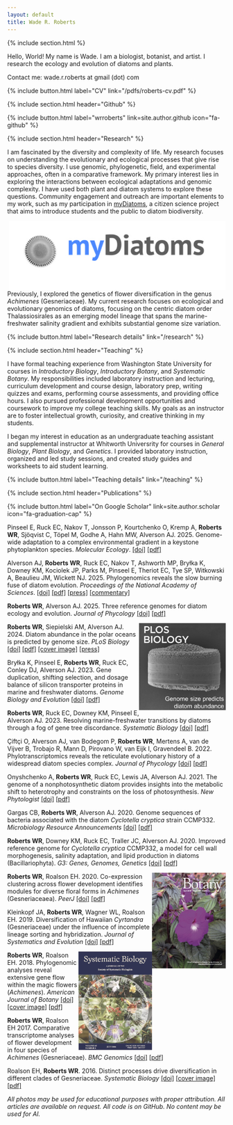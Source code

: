 ```yaml
---
layout: default
title: Wade R. Roberts
---
```

{% include section.html %}

Hello, World! My name is Wade. I am a biologist, botanist, and artist. I research the ecology and evolution of diatoms and plants.

Contact me: wade.r.roberts at gmail (dot) com

{% include button.html label="CV" link="/pdfs/roberts-cv.pdf" %}

{% include section.html header="Github" %}

{% include button.html label="wrroberts" link=site.author.github icon="fa-github" %}

{% include section.html header="Research" %}

I am fascinated by the diversity and complexity of life. My research focuses on understanding the evolutionary and ecological processes that give rise to species diversity. I use genomic, phylogenetic, field, and experimental approaches, often in a comparative framework. My primary interest lies in exploring the interactions between ecological adaptations and genomic complexity. I have used both plant and diatom systems to explore these questions. Community engagement and outreach are important elements to my work, such as my participation in [myDiatoms](https://www.mydiatoms.org/), a citizen science project that aims to introduce students and the public to diatom biodiversity.

<p align="center">
  <a href="https://mydiatoms.org">
    <img src="/images/mydiatoms-logo.jpg" width="500" align="right">
  </a>
</p>

Previously, I explored the genetics of flower diversification in the genus _Achimenes_ (Gesneriaceae). My current research focuses on ecological and evolutionary genomics of diatoms, focusing on the centric diatom order Thalassiosirales as an emerging model lineage that spans the marine-freshwater salinity gradient and exhibits substantial genome size variation.

{% include button.html label="Research details" link="/research" %}

{% include section.html header="Teaching" %}

I have formal teaching experience from Washington State University for courses in _Introductory Biology_, _Introductory Botany_, and _Systematic Botany_. My responsibilities included laboratory instruction and lecturing, curriculum development and course design, laboratory prep, writing quizzes and exams, performing course assessments, and providing office hours. I also pursued professional development opportunities and coursework to improve my college teaching skills. My goals as an instructor are to foster intellectual growth, curiosity, and creative thinking in my students.

I began my interest in education as an undergraduate teaching assistant and supplemental instructor at Whitworth Universrity for courses in _General Biology_, _Plant Biology_, and _Genetics_. I provided laboratory instruction, organized and led study sessions, and created study guides and worksheets to aid student learning.

{% include button.html label="Teaching details" link="/teaching" %}

{% include section.html header="Publications" %}

{% include button.html label="On Google Scholar" link=site.author.scholar icon="fa-graduation-cap" %}

Pinseel E, Ruck EC, Nakov T, Jonsson P, Kourtchenko O, Kremp A, **Roberts WR**, Sjöqvist C, Töpel M, Godhe A, Hahn MW, Alverson AJ. 2025. Genome-wide adaptation to a complex environmental gradient in a keystone phytoplankton species. _Molecular Ecology_. [[doi]](https://doi.org/10.1111/mec.17817) [[pdf]](/pdfs/Pinseel_et_al-2025-Mol_Ecol.pdf?raw=true)

Alverson AJ, **Roberts WR**, Ruck EC, Nakov T, Ashworth MP, Bryłka K, Downey KM, Kociolek JP, Parks M, Pinseel E, Theriot EC, Tye SP, Witkowski A, Beaulieu JM, Wickett NJ. 2025. Phylogenomics reveals the slow burning fuse of diatom evolution. _Proceedings of the National Academy of Sciences_. [[doi]](https://doi.org/10.1073/pnas.2500153122) [[pdf]](/pdfs/Alverson_et_al-2025-PNAS.pdf?raw=true) [[press]](https://news.uark.edu/articles/78610/study-resolves-diatom-tree-of-life-could-offer-clues-to-earth-s-puzzle) [[commentary]](https://doi.org/10.1073/pnas.2511509122)

**Roberts WR**, Alverson AJ. 2025. Three reference genomes for diatom ecology and evolution. _Journal of Phycology_ [[doi]](https://doi.org/10.1111/jpy.13545) [[pdf]](/pdfs/Roberts_et_al-2025-Journal_of_Phycology.pdf?raw=true)

<p align="center">
  <img src="/images/image.pbio.v22.i08.g001_2.jpg" width="200" align="right">
</p>

**Roberts WR**, Siepielski AM, Alverson AJ. 2024. Diatom abundance in the polar oceans is predicted by genome size. _PLoS Biology_ [[doi]](https://journals.plos.org/plosbiology/article?id=10.1371/journal.pbio.3002733) [[pdf]](/pdfs/Roberts_et_al_2024-PLOS_Biology.pdf?raw=true) [[cover image]](https://journals.plos.org/plosbiology/article?id=10.1371/image.pbio.v22.i08) [[press]](https://news.uark.edu/articles/70899/researchers-make-breakthrough-in-understanding-species-abundance)

Bryłka K, Pinseel E, **Roberts WR**, Ruck EC, Conley DJ, Alverson AJ. 2023. Gene duplication, shifting selection, and dosage balance of silicon transporter proteins in marine and freshwater diatoms. _Genome Biology and Evolution_ [[doi]](https://doi.org/10.1093/gbe/evad212) [[pdf]](/pdfs/Brylka_et_al-2023-GBE.pdf?raw=true)

**Roberts WR**, Ruck EC, Downey KM, Pinseel E, Alverson AJ. 2023. Resolving marine-freshwater transitions by diatoms through a fog of gene tree discordance. _Systematic Biology_ [[doi]](https://doi.org/10.1093/sysbio/syad038) [[pdf]](/pdfs/Roberts_et_al-2023-Systematic_Biology.pdf?raw=true)

Çiftçi O, Alverson AJ, van Bodegom P, **Roberts WR**, Mertens A, van de Vijver B, Trobajo R, Mann D, Pirovano W, van Eijk I, Gravendeel B. 2022. Phylotranscriptomics reveals the reticulate evolutionary history of a widespread diatom species complex. _Journal of Phycology_ [[doi]](https://doi.org/10.1111/jpy.13281) [[pdf]](/pdfs/Ciftci_et_al-2022-Journal_of_Phycology.pdf?raw=true)

Onyshchenko A, **Roberts WR**, Ruck EC, Lewis JA, Alverson AJ. 2021. The genome of a nonphotosynthetic diatom provides insights into the metabolic shift to heterotrophy and constraints on the loss of photosynthesis. _New Phytologist_ [[doi]](https://doi.org/10.1111/nph.17673) [[pdf]](/pdfs/Onyshchenko_et_al-2021-New_Phytologist.pdf?raw=true)

Gargas CB, **Roberts WR**, Alverson AJ. 2020. Genome sequences of bacteria associated with the diatom _Cyclotella cryptica_ strain CCMP332. _Microbiology Resource Announcements_ [[doi]](https://doi.org/10.1128/MRA.01030-20) [[pdf]](/pdfs/Gargas_et_al-2020-MRA.pdf?raw=true)

**Roberts WR**, Downey KM, Ruck EC, Traller JC, Alverson AJ. 2020. Improved reference genome for _Cyclotella cryptica_ CCMP332, a model for cell wall morphogenesis, salinity adaptation, and lipid production in diatoms (Bacillariophyta). _G3: Genes, Genomes, Genetics_ [[doi]](https://doi.org/10.1534/g3.120.401408) [[pdf]](/pdfs/Roberts_et_al-2020-G3.pdf?raw=true)

<p align="center">
  <img src="/images/2018-American_Journal_of_Botany_2.jpg" width="170" align="right">
</p>

**Roberts WR**, Roalson EH. 2020. Co-expression clustering across flower development identifies modules for diverse floral forms in _Achimenes_ (Gesneriaceaea). _PeerJ_  [[doi]](https://doi.org/10.7717/peerj.8778) [[pdf]](/pdfs/Roberts_et_al_2020-PeerJ.pdf?raw=true)

Kleinkopf JA, **Roberts WR**, Wagner WL, Roalson EH. 2019. Diversification of Hawaiian _Cyrtandra_ (Gesneriaceae) under the influence of incomplete lineage sorting and hybridization. _Journal of Systematics and Evolution_ [[doi]](https://doi.org/10.1111/jse.12519) [[pdf]](/pdfs/Kleinkopf_et_al-2019-Journal_of_Systematics_and_Evolution.pdf?raw=true)

<p align="center">
  <img src="/images/syv103_2.jpg" width="170" align="right">
</p>

**Roberts WR**, Roalson EH. 2018. Phylogenomic analyses reveal extensive gene flow within the magic flowers (_Achimenes_). _American Journal of Botany_ [[doi]](https://doi.org/10.1002/ajb2.1058) [[cover image]](https://onlinelibrary.wiley.com/doi/abs/10.1002/ajb2.1088) [[pdf]](/pdfs/Roberts_et_al-2017-American_Journal_of_Botany.pdf?raw=true)

**Roberts WR**, Roalson EH 2017. Comparative transcriptome analyses of flower development in four species of _Achimenes_ (Gesneriaceae). _BMC Genomics_ [[doi]](https://doi.org/10.1186/s12864-017-3623-8) [[pdf]](/pdfs/Roberts_et_al_2017-BMC_Genomics.pdf?raw=true)

Roalson EH, **Roberts WR**. 2016. Distinct processes drive diversification in different clades of Gesneriaceae. _Systematic Biology_ [[doi]](https://doi.org/10.1093/sysbio/syw012) [[cover image]](https://academic.oup.com/sysbio/article/65/4/i1/1753138) [[pdf]](/pdfs/Syst%20Biol-2016-Roalson-662-84.pdf?raw=true)

_All photos may be used for educational purposes with proper attribution. All articles are available on request. All code is on GitHub. No content may be used for AI._
